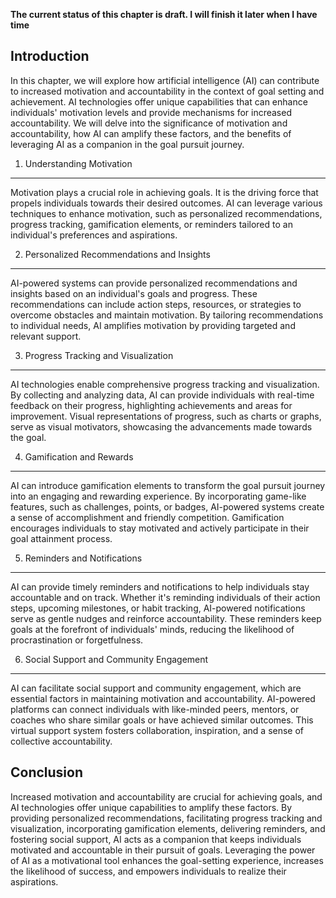 **The current status of this chapter is draft. I will finish it later when I have time**

Introduction
------------

In this chapter, we will explore how artificial intelligence (AI) can contribute to increased motivation and accountability in the context of goal setting and achievement. AI technologies offer unique capabilities that can enhance individuals' motivation levels and provide mechanisms for increased accountability. We will delve into the significance of motivation and accountability, how AI can amplify these factors, and the benefits of leveraging AI as a companion in the goal pursuit journey.

1. Understanding Motivation
---------------------------

Motivation plays a crucial role in achieving goals. It is the driving force that propels individuals towards their desired outcomes. AI can leverage various techniques to enhance motivation, such as personalized recommendations, progress tracking, gamification elements, or reminders tailored to an individual's preferences and aspirations.

2. Personalized Recommendations and Insights
--------------------------------------------

AI-powered systems can provide personalized recommendations and insights based on an individual's goals and progress. These recommendations can include action steps, resources, or strategies to overcome obstacles and maintain motivation. By tailoring recommendations to individual needs, AI amplifies motivation by providing targeted and relevant support.

3. Progress Tracking and Visualization
--------------------------------------

AI technologies enable comprehensive progress tracking and visualization. By collecting and analyzing data, AI can provide individuals with real-time feedback on their progress, highlighting achievements and areas for improvement. Visual representations of progress, such as charts or graphs, serve as visual motivators, showcasing the advancements made towards the goal.

4. Gamification and Rewards
---------------------------

AI can introduce gamification elements to transform the goal pursuit journey into an engaging and rewarding experience. By incorporating game-like features, such as challenges, points, or badges, AI-powered systems create a sense of accomplishment and friendly competition. Gamification encourages individuals to stay motivated and actively participate in their goal attainment process.

5. Reminders and Notifications
------------------------------

AI can provide timely reminders and notifications to help individuals stay accountable and on track. Whether it's reminding individuals of their action steps, upcoming milestones, or habit tracking, AI-powered notifications serve as gentle nudges and reinforce accountability. These reminders keep goals at the forefront of individuals' minds, reducing the likelihood of procrastination or forgetfulness.

6. Social Support and Community Engagement
------------------------------------------

AI can facilitate social support and community engagement, which are essential factors in maintaining motivation and accountability. AI-powered platforms can connect individuals with like-minded peers, mentors, or coaches who share similar goals or have achieved similar outcomes. This virtual support system fosters collaboration, inspiration, and a sense of collective accountability.

Conclusion
----------

Increased motivation and accountability are crucial for achieving goals, and AI technologies offer unique capabilities to amplify these factors. By providing personalized recommendations, facilitating progress tracking and visualization, incorporating gamification elements, delivering reminders, and fostering social support, AI acts as a companion that keeps individuals motivated and accountable in their pursuit of goals. Leveraging the power of AI as a motivational tool enhances the goal-setting experience, increases the likelihood of success, and empowers individuals to realize their aspirations.
